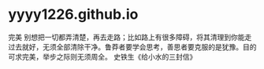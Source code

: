 # yyyy1226.github.io
完美
别想把一切都弄清楚，再去走路；比如路上有很多障碍，将其清理到你能走过去就好，无须全部清除干净。鲁莽者要学会思考，善思者要克服的是犹豫。目的可求完美，举步之际则无须周全。
史铁生《给小水的三封信》
